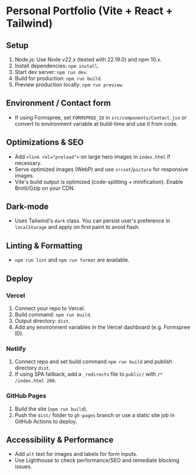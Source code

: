 # Personal Portfolio (Vite + React + Tailwind)


## Setup


1. Node.js: Use Node v22.x (tested with 22.19.0) and npm 10.x.
2. Install dependencies: `npm install`.
3. Start dev server: `npm run dev`.
4. Build for production: `npm run build`.
5. Preview production locally: `npm run preview`.


## Environment / Contact form


- If using Formspree, set `FORMSPREE_ID` in `src/components/Contact.jsx` or convert to environment variable at build-time and use it from code.


## Optimizations & SEO


- Add `<link rel="preload">` on large hero images in `index.html` if necessary.
- Serve optimized images (WebP) and use `srcset`/`picture` for responsive images.
- Vite's build output is optimized (code-splitting + minification). Enable Brotli/Gzip on your CDN.


## Dark-mode


- Uses Tailwind's `dark` class. You can persist user's preference in `localStorage` and apply on first paint to avoid flash.


## Linting & Formatting


- `npm run lint` and `npm run format` are available.


## Deploy


### Vercel
1. Connect your repo to Vercel.
2. Build command: `npm run build`.
3. Output directory: `dist`.
4. Add any environment variables in the Vercel dashboard (e.g. Formspree ID).


### Netlify
1. Connect repo and set build command `npm run build` and publish directory `dist`.
2. If using SPA fallback, add a `_redirects` file to `public/` with `/* /index.html 200`.


### GitHub Pages
1. Build the site (`npm run build`).
2. Push the `dist/` folder to `gh-pages` branch or use a static site job in GitHub Actions to deploy.


## Accessibility & Performance
- Add `alt` text for images and labels for form inputs.
- Use Lighthouse to check performance/SEO and remediate blocking issues.